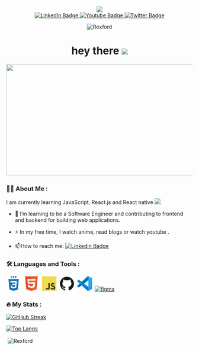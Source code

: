 <div id="header" align="center">
  <img src="https://media.giphy.com/media/smGCEo5zsAXtK4bqAT/giphy.gif" width="150" align="center"/>
</div>

<div id="badges" align="center">
  <a href="https://www.linkedin.com/in/rexford-brefo/L">
    <img src="https://img.shields.io/badge/LinkedIn-blue?style=for-the-badge&logo=linkedin&logoColor=white" alt="LinkedIn Badge"/>
  </a>
  <a href="https://www.youtube.com/channel/UCer-_1-ipEtKOo_RJh6YTMQ">
    <img src="https://img.shields.io/badge/YouTube-red?style=for-the-badge&logo=youtube&logoColor=white" alt="Youtube Badge"/>
  </a>
  <a href="https://twitter.com/_coolrex">
    <img src="https://img.shields.io/badge/Twitter-blue?style=for-the-badge&logo=twitter&logoColor=white" alt="Twitter Badge"/>
  </a>
</div>
<div align="center">
<p align="center"> <img src="https://komarev.com/ghpvc/?username=cool-rex&label=Profile%20views&color=0e75b6&style=flat" alt="Rexford" /> </p>
  </div>
  <h1 align="center">
  hey there
  <img src="https://media.giphy.com/media/hvRJCLFzcasrR4ia7z/giphy.gif" width="30px"/>
</h1>
<div align="center">
  <img src="https://media.giphy.com/media/dWesBcTLavkZuG35MI/giphy.gif" width="600" height="300"/>
</div>

### :woman_technologist: About Me :

I am currently learning JavaScript, React.js and React native <img src="https://media.giphy.com/media/WUlplcMpOCEmTGBtBW/giphy.gif" width="30">

- :telescope: I’m learning to be a Software Engineer and contributing to frontend and backend for building web applications.

- :zap: In my free time, I watch anime, read blogs or watch youtube .

- :mailbox:How to reach me: [![Linkedin Badge](https://img.shields.io/badge/-kakbar-blue?style=flat&logo=Linkedin&logoColor=white)](https://www.linkedin.com/in/rexford-brefo/L)



### :hammer_and_wrench: Languages and Tools :
<div>
 <img src="https://github.com/devicons/devicon/blob/master/icons/css3/css3-plain-wordmark.svg"  title="CSS3" alt="CSS" width="40" height="40"/>&nbsp;
  <img src="https://github.com/devicons/devicon/blob/master/icons/html5/html5-original.svg" title="HTML5" alt="HTML" width="40" height="40"/>&nbsp;
  <img src="https://github.com/devicons/devicon/blob/master/icons/javascript/javascript-original.svg" title="JavaScript" alt="JavaScript" width="40" height="40"/>&nbsp;
  <img src=https://github.com/devicons/devicon/blob/master/icons/github/github-original.svg title="Github" alt="Github" width="40" height="40"/>&nbsp;
  <img src=https://github.com/devicons/devicon/blob/master/icons/vscode/vscode-original.svg title="Vscode" alt="VScode" width="40" height="40"/>&nbsp;
   <a href="https://www.figma.com/" target="_blank" rel="noreferrer"> <img src="https://www.vectorlogo.zone/logos/figma/figma-icon.svg" alt="figma" width="40" height="40"/> </a> 
 </div>




### :fire: My Stats :
[![GitHub Streak](http://github-readme-streak-stats.herokuapp.com?user=cool-rex&theme=dark&background=000000)](https://git.io/streak-stats)

[![Top Langs](https://github-readme-stats.vercel.app/api/top-langs/?username=cool-rex&layout=compact&theme=vision-friendly-dark)](https://github.com/anuraghazra/github-readme-stats)
 <p>&nbsp;<img align="center" src="https://github-readme-stats.vercel.app/api?username=cool-rex&show_icons=true&locale=en" alt="Rexford" /></p>



